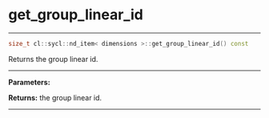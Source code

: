# get_group_linear_id

---

```cpp
size_t cl::sycl::nd_item< dimensions >::get_group_linear_id() const
```


Returns the group linear id. 


---
**Parameters:**

**Returns:** the group linear id. 

---
